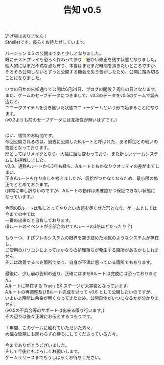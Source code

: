 ﻿---
layout: post
title: 告知 v0.5
---
<span style="color:#333">逃げ場はありません！</span>  
Stnslletです、長らくお待たせしています。  
<br/>
バージョン 0.5 の公開まであと少しとなりました。  
既にテストプレイも恐らく終わっており<span style="color:#FF0">？</span>細かい修正を残す状態となりました。  
個人的にはまだ不満な点も有り、本当はまだまだ時間を頂きたいところですが、  
そろそろ公開しないとずっと公開する機会を失う気がしたため、公開に踏み切ることになりました。  
<br/>
いつの日かの告知通りで公開は6月24日、ブログの開設 7 周年の日となります。  
また、ゲームのセーブデータにつきまして、v0.3のデータをv0.5のゲームで読み込むと、  
ユニークアイテムを引き継いだ状態でニューゲームという形で始まることになります。  
(v0.3よりも前のセーブデータには互換性が無いはずです。)  
<br/>

<span style="color:#333">はい、懺悔のお時間です。</span>  
今回公開されるのは、過去に公開したBルートと呼ばれた、ある師団との戦いの物語となっております。  
形としてはリメイクとなり、大幅に話も変わっており、また新しいゲームシステムにも挑戦しました。  
v0.3、通称Aルートから3年も経ち、Aルートともかなりクオリティの差が出てしまい、  
正直Aルートも作り直しを考えましたが、収拾がつかなくなるため、最小限の修正でとどめております。  
(非常に申し訳ないのですが、Aルートの動作は未確認かつ保証できない状態になっています。)  
<br/>
今回のBルートは私にとってやりたい放題を尽くせた形となり、ゲームとしては今までの中では  
一番の出来だと自負しております。  
(Bルートのイベントが全部合わせてAルートの3倍ほどだったり？)  
<br/>
もう一つ、すぴブレのシステムの限界を突き詰めた地獄のようなシステムが存在し、  
ご使用のパソコンによってはかなりの処理落ちが発生する箇所があるかもしれません。  
そこは改善するべき箇所であり、自身が不満に思っている箇所でもあります。  
<br/>
最後に、少し前の告知の通り、正確にはまだBルートは完成には至っておりません。  
Aルートに存在する True / EX ステージが未実装となっています。  
Aルートの再調整及びBルート完成を以って v0.6 として公開したいのですが、  
いよいよ時間に余裕が無くなってきたため、公開自体がいつになるかが分かりません。  
(v0.5の不具合等のサポートは出来る限り行います。)  
その辺りは後々正確にお伝えするつもりです。  
<br/>
７年間、このゲームに触れていただいた方々、  
大幅な延期にも関わらず心待ちにしてくださっている方々。  
<br/>
今までありがとうございました。  
そして今後ともよろしくお願いします。  
ゲームリリースまでもうしばらくお待ちください。  
